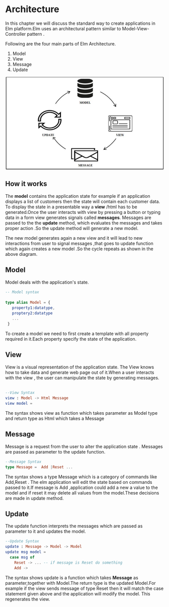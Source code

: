 # Architecture

<!-- https://learning.oreilly.com/library/view/web-applications-with/9781484226100/html/434702_1_En_5_Chapter.xhtml -->

In this chapter we will discuss the standard way to create applications in Elm platform.Elm uses an architectural pattern similar to Model-View-Controller pattern .

Following are the four main parts of Elm Architecture.

1. Model
2. View
3. Message
4. Update

<!-- Add a new image make circle shaped and arrows in different style -->
!["Architecture"](https://github.com/kannans89/ElmRepo/blob/master/images/11_architecture1.JPG?raw=true)

## How it works

The **model** contains the application state for example if an application displays a list of customers then the state will contain each customer data. To display the state in a presentable way a **view** /html has to be generated.Once the user interacts with view by pressing a button or typing data in a form view generates signals called **messages**.
Messages are passed to the the **update** method, which evaluates the messages and takes proper action .So the update method will
generate a new model.

The new model generates again a new view and it will lead to new interactions from user to signal messages ,that goes to update function which again creates a new model .So the cycle repeats as shown in the above diagram.

## Model

Model deals with the application's state.

```elm
-- Model syntax

type alias Model = {
   property1:datatype,
   proptery2:datatype
   ...
 }

```

To create a model we need to first create a template with all property required in it.Each property
specify the state of the application.

## View

View is a visual representation of the application state. The View knows how to take data and generate web page out of it.When a user interacts with the view , the user can manipulate the state by generating messages.

 ```elm

 --View Syntax
view : Model -> Html Message
view model =

 ```

The syntax shows view as function which takes parameter as Model type and return type as Html which takes a Message

## Message

Message is a request from the user to alter the application state . Messages are passed as parameter to the update function.

```elm
--Message Syntax
type Message =  Add |Reset ...
```

The syntax shows a type Message which is a category of commands like Add,Reset . The elm application
will edit the state based on commands passed to it.If message is Add ,application could add a new a value to the model and if reset it may delete all values from the model.These decisions are made in update method.

## Update

The update function interprets  the messages which are passed as parameter to it and updates the model.

```elm
--Update Syntax
update : Message -> Model -> Model
update msg model =
  case msg of
    Reset -> ... -- if message is Reset do something
    Add ->
```

The syntax shows update is a function which takes **Message** as parameter,together with Model.The return type is the updated Model.For example if the view sends message of type Reset then it will match the case statement given above and the application will modify the model. This regenerates the view.
